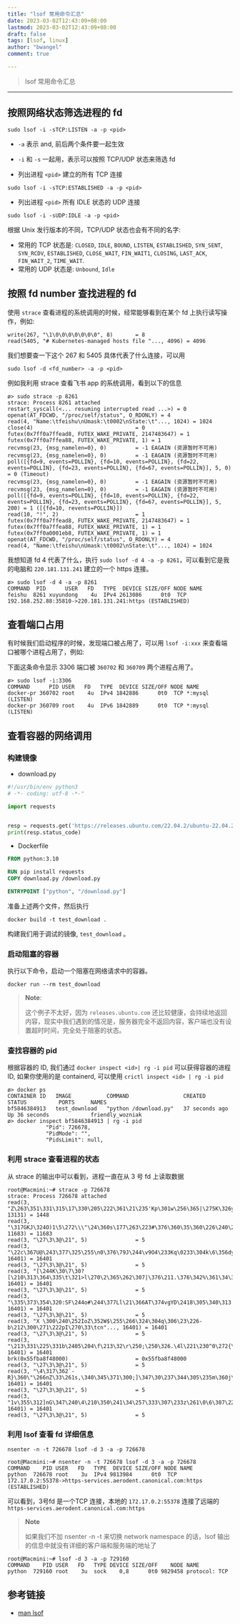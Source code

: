 ```yaml
---
title: "lsof 常用命令汇总"
date: 2023-03-02T12:43:09+08:00
lastmod: 2023-03-02T12:43:09+08:00
draft: false
tags: [lsof, linux]
author: "bwangel"
comment: true

---
```


> lsof 常用命令汇总
<!--more-->
---

## 按照网络状态筛选进程的 fd

```
sudo lsof -i -sTCP:LISTEN -a -p <pid>
```

- `-a` 表示 and, 前后两个条件要一起生效
- `-i` 和 `-s` 一起用，表示可以按照 TCP/UDP 状态来筛选 fd

- 列出进程 `<pid>` 建立的所有 TCP 连接

```
sudo lsof -i -sTCP:ESTABLISHED -a -p <pid>
```

- 列出进程 `<pid>` 所有 IDLE 状态的 UDP 连接

```
sudo lsof -i -sUDP:IDLE -a -p <pid>
```

根据 Unix 发行版本的不同，TCP/UDP 状态也会有不同的名字:

- 常用的 TCP 状态是: `CLOSED`, `IDLE`, `BOUND`, `LISTEN`, `ESTABLISHED`, `SYN_SENT`, `SYN_RCDV`, `ESTABLISHED`, `CLOSE_WAIT`, `FIN_WAIT1`, `CLOSING`, `LAST_ACK`, `FIN_WAIT_2`, `TIME_WAIT`.
- 常用的 UDP 状态是: `Unbound`, `Idle`

## 按照 fd number 查找进程的 fd

使用 `strace` 查看进程的系统调用的时候，经常能够看到在某个 fd 上执行读写操作，例如:

```
write(267, "\1\0\0\0\0\0\0\0", 8)       = 8
read(5405, "# Kubernetes-managed hosts file "..., 4096) = 4096
```

我们想要查一下这个 267 和 5405 具体代表了什么连接，可以用

```
sudo lsof -d <fd_number> -a -p <pid>
```

例如我利用 strace 查看飞书 app 的系统调用，看到以下的信息

```
ø> sudo strace -p 8261
strace: Process 8261 attached
restart_syscall(<... resuming interrupted read ...>) = 0
openat(AT_FDCWD, "/proc/self/status", O_RDONLY) = 4
read(4, "Name:\tfeishu\nUmask:\t0002\nState:\t"..., 1024) = 1024
close(4)                                = 0
futex(0x7ff0a7ffead8, FUTEX_WAKE_PRIVATE, 2147483647) = 1
futex(0x7ff0a7ffea88, FUTEX_WAKE_PRIVATE, 1) = 1
recvmsg(23, {msg_namelen=0}, 0)         = -1 EAGAIN (资源暂时不可用)
recvmsg(23, {msg_namelen=0}, 0)         = -1 EAGAIN (资源暂时不可用)
poll([{fd=9, events=POLLIN}, {fd=10, events=POLLIN}, {fd=22, events=POLLIN}, {fd=23, events=POLLIN}, {fd=67, events=POLLIN}], 5, 0) = 0 (Timeout)
recvmsg(23, {msg_namelen=0}, 0)         = -1 EAGAIN (资源暂时不可用)
recvmsg(23, {msg_namelen=0}, 0)         = -1 EAGAIN (资源暂时不可用)
poll([{fd=9, events=POLLIN}, {fd=10, events=POLLIN}, {fd=22, events=POLLIN}, {fd=23, events=POLLIN}, {fd=67, events=POLLIN}], 5, 200) = 1 ([{fd=10, revents=POLLIN}])
read(10, "!", 2)                        = 1
futex(0x7ff0a7ffead8, FUTEX_WAKE_PRIVATE, 2147483647) = 1
futex(0x7ff0a7ffea88, FUTEX_WAKE_PRIVATE, 1) = 1
futex(0x7ff0a0001eb8, FUTEX_WAKE_PRIVATE, 1) = 1
openat(AT_FDCWD, "/proc/self/status", O_RDONLY) = 4
read(4, "Name:\tfeishu\nUmask:\t0002\nState:\t"..., 1024) = 1024
```

我想知道 fd 4 代表了什么，执行 `sudo lsof -d 4 -a -p 8261`，可以看到它是我的电脑和 `220.181.131.241` 建立的一个 https 连接。

```
ø> sudo lsof -d 4 -a -p 8261
COMMAND  PID      USER   FD   TYPE  DEVICE SIZE/OFF NODE NAME
feishu  8261 xuyundong    4u  IPv4 2613086      0t0  TCP 192.168.252.88:35810->220.181.131.241:https (ESTABLISHED)
```

## 查看端口占用

有时候我们启动程序的时候，发现端口被占用了，可以用 `lsof -i:xxx` 来查看端口被哪个进程占用了，例如:

下面这条命令显示 3306 端口被 `360702` 和 `360709` 两个进程占用了。

```
ø> sudo lsof -i:3306
COMMAND      PID USER   FD   TYPE  DEVICE SIZE/OFF NODE NAME
docker-pr 360702 root    4u  IPv4 1842886      0t0  TCP *:mysql (LISTEN)
docker-pr 360709 root    4u  IPv6 1842889      0t0  TCP *:mysql (LISTEN)
```

## 查看容器的网络调用


### 构建镜像

- download.py

```py
#!/usr/bin/env python3
# -*- coding: utf-8 -*-"

import requests


resp = requests.get('https://releases.ubuntu.com/22.04.2/ubuntu-22.04.2-desktop-amd64.iso?_ga=2.131295240.668169970.1684741981-917190618.1681460407')
print(resp.status_code)
```

- Dockerfile

```dockerfile
FROM python:3.10

RUN pip install requests
COPY download.py /download.py

ENTRYPOINT ["python", "/download.py"]
```

准备上述两个文件，然后执行

```
docker build -t test_download .
```

构建我们用于调试的镜像, `test_download` 。

### 启动阻塞的容器

执行以下命令，启动一个阻塞在网络请求中的容器。

```
docker run --rm test_download
```

> __Note__:
>
> 这个例子不太好，因为 `releases.ubuntu.com` 还比较健康，会持续地返回内容，现实中我们遇到的情况是，服务器完全不返回内容，客户端也没有设置超时时间，完全处于阻塞的状态。

### 查找容器的 pid

根据容器的 ID, 我们通过 `docker inspect <id>| rg -i pid` 可以获得容器的进程 ID, 如果你使用的是 containerd, 可以使用 `crictl inspect <id> | rg -i pid`

```
ø> docker ps
CONTAINER ID   IMAGE           COMMAND                 CREATED          STATUS          PORTS     NAMES
bf5846384913   test_download   "python /download.py"   37 seconds ago   Up 36 seconds             friendly_wozniak
ø> docker inspect bf5846384913 | rg -i pid
            "Pid": 726678,
            "PidMode": "",
            "PidsLimit": null,
```

### 利用 strace 查看进程的状态

从 strace 的输出中可以看到，进程一直在从 3 号 fd 上读取数据

```
root@Macmini:~# strace -p 726678
strace: Process 726678 attached
read(3, "Z\263\351\331\315\17\330\205\222\361\21\235'Kp\301w\256\365|\275K\326y\350@\305\300\325\262\fk"..., 13131) = 1448
read(3, "\317GKJ\324O)1\5\272\\\"\24\360s\177\263\223#\376\360\35\360\226\240\214mf\374\243\222\335"..., 11683) = 11683
read(3, "\27\3\3@\21", 5)               = 5
read(3, "\22c\367U@\243\377\325\255\n0\376\79J\244\v9O4\233Kq\0233\304k\6\356dy\20"..., 16401) = 16401
read(3, "\27\3\3@\21", 5)               = 5
read(3, "[\244K\30\7\30?[\210\313\364\335\t\321>l\270\2\365\262\307|\376\211.\376\342%\361\34\31\246"..., 16401) = 16401
read(3, "\27\3\3@\21", 5)               = 5
read(3, "\335\373\354\320:SF\244o#\244\377Ll\21\366AT\374vgYD\2418\305\340\313||\243;"..., 16401) = 16401
read(3, "\27\3\3@\21", 5)               = 5
read(3, "X \300\240\252IoZ\352W$\255\266\324\304q\306\23\226-b\212\300\271\222pI\270\33\tcn"..., 16401) = 16401
read(3, "\27\3\3@\21", 5)               = 5
read(3, "\213\331\225\331b\2405\204\f\213\32\r\250;\250\326.\4l\221\230^0\272{\317\32he\262V\223"..., 16401) = 16401
brk(0x55fba8f48000)                     = 0x55fba8f48000
read(3, "\27\3\3@\21", 5)               = 5
read(3, "\4\317\362`-R}\360\"\266nZ\33\261s,\340\345\371\300;]\347\30\237\344\305\235m\360j\357"..., 16401) = 16401
read(3, "\27\3\3@\21", 5)               = 5
read(3, "1v\355\312]nG\347\240\4\210\350\241\34\257\333\307\233z\261\0\6\307\2234n\21V\27\305\272\371"..., 16401) = 16401
read(3, "\27\3\3@\21", 5)               = 5
```

### 利用 lsof 查看 fd 详细信息

```
nsenter -n -t 726678 lsof -d 3 -a -p 726678
```

```
root@Macmini:~# nsenter -n -t 726678 lsof -d 3 -a -p 726678
COMMAND    PID USER   FD   TYPE  DEVICE SIZE/OFF NODE NAME
python  726678 root    3u  IPv4 9813984      0t0  TCP 172.17.0.2:55378->https-services.aerodent.canonical.com:https (ESTABLISHED)
```

可以看到，3号fd 是一个TCP 连接，本地的 `172.17.0.2:55378` 连接了远端的 `https-services.aerodent.canonical.com:https`

> __Note__
>
> 如果我们不加 nsenter -n -t <pid> 来切换 network namespace 的话，lsof 输出的信息中就没有详细的客户端和服务端的地址了

```
root@Macmini:~# lsof -d 3 -a -p 729160
COMMAND    PID USER   FD   TYPE DEVICE SIZE/OFF    NODE NAME
python  729160 root    3u  sock    0,8      0t0 9829458 protocol: TCP
```

## 参考链接

- [man lsof](https://linux.die.net/man/8/lsof)
